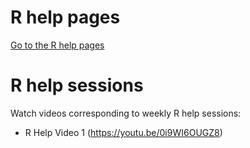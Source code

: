 # R help pages

[Go to the R help pages](r-help/)

# R help sessions

Watch videos corresponding to weekly R help sessions:

* R Help Video 1 (https://youtu.be/0i9WI6OUGZ8)
